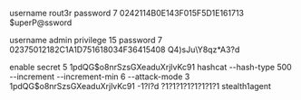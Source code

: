 username rout3r password 7 0242114B0E143F015F5D1E161713
$uperP@ssword

username admin privilege 15 password 7 02375012182C1A1D751618034F36415408
Q4)sJu\Y8qz*A3?d

enable secret 5 $1$pdQG$o8nrSzsGXeaduXrjlvKc91
    hashcat --hash-type 500 --increment --increment-min 6 --attack-mode 3 $1$pdQG$o8nrSzsGXeaduXrjlvKc91 -1?l?d ?1?1?1?1?1?1?1?1
stealth1agent